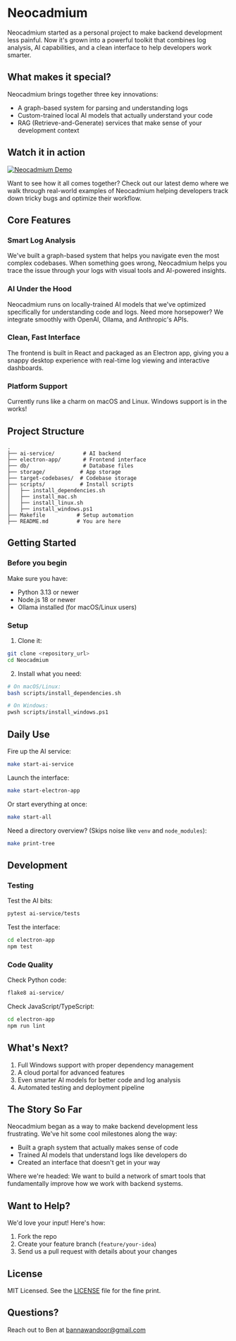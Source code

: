 # Neocadmium

Neocadmium started as a personal project to make backend development less painful. Now it's grown into a powerful toolkit that combines log analysis, AI capabilities, and a clean interface to help developers work smarter.

## What makes it special?
Neocadmium brings together three key innovations:
- A graph-based system for parsing and understanding logs
- Custom-trained local AI models that actually understand your code
- RAG (Retrieve-and-Generate) services that make sense of your development context

## Watch it in action
[![Neocadmium Demo](https://img.youtube.com/vi/dBCNhqX9KmI/maxresdefault.jpg)](https://youtu.be/dBCNhqX9KmI)

Want to see how it all comes together? Check out our latest demo where we walk through real-world examples of Neocadmium helping developers track down tricky bugs and optimize their workflow.

## Core Features

### Smart Log Analysis
We've built a graph-based system that helps you navigate even the most complex codebases. When something goes wrong, Neocadmium helps you trace the issue through your logs with visual tools and AI-powered insights.

### AI Under the Hood
Neocadmium runs on locally-trained AI models that we've optimized specifically for understanding code and logs. Need more horsepower? We integrate smoothly with OpenAI, Ollama, and Anthropic's APIs.

### Clean, Fast Interface
The frontend is built in React and packaged as an Electron app, giving you a snappy desktop experience with real-time log viewing and interactive dashboards.

### Platform Support
Currently runs like a charm on macOS and Linux. Windows support is in the works!

## Project Structure
```plaintext
.
├── ai-service/         # AI backend
├── electron-app/       # Frontend interface
├── db/                 # Database files
├── storage/           # App storage
├── target-codebases/  # Codebase storage
├── scripts/           # Install scripts
│   ├── install_dependencies.sh
│   ├── install_mac.sh
│   ├── install_linux.sh
│   ├── install_windows.ps1
├── Makefile          # Setup automation
├── README.md         # You are here
```

## Getting Started

### Before you begin
Make sure you have:
- Python 3.13 or newer
- Node.js 18 or newer
- Ollama installed (for macOS/Linux users)

### Setup
1. Clone it:
```bash
git clone <repository_url>
cd Neocadmium
```

2. Install what you need:
```bash
# On macOS/Linux:
bash scripts/install_dependencies.sh

# On Windows:
pwsh scripts/install_windows.ps1
```

## Daily Use

Fire up the AI service:
```bash
make start-ai-service
```

Launch the interface:
```bash
make start-electron-app
```

Or start everything at once:
```bash
make start-all
```

Need a directory overview? (Skips noise like `venv` and `node_modules`):
```bash
make print-tree
```

## Development

### Testing
Test the AI bits:
```bash
pytest ai-service/tests
```

Test the interface:
```bash
cd electron-app
npm test
```

### Code Quality
Check Python code:
```bash
flake8 ai-service/
```

Check JavaScript/TypeScript:
```bash
cd electron-app
npm run lint
```

## What's Next?
1. Full Windows support with proper dependency management
2. A cloud portal for advanced features
3. Even smarter AI models for better code and log analysis
4. Automated testing and deployment pipeline

## The Story So Far
Neocadmium began as a way to make backend development less frustrating. We've hit some cool milestones along the way:
- Built a graph system that actually makes sense of code
- Trained AI models that understand logs like developers do
- Created an interface that doesn't get in your way

Where we're headed: We want to build a network of smart tools that fundamentally improve how we work with backend systems.

## Want to Help?
We'd love your input! Here's how:
1. Fork the repo
2. Create your feature branch (`feature/your-idea`)
3. Send us a pull request with details about your changes

## License
MIT Licensed. See the [LICENSE](LICENSE) file for the fine print.

## Questions?
Reach out to Ben at [bannawandoor@gmail.com](mailto:bannawandoor@gmail.com)

